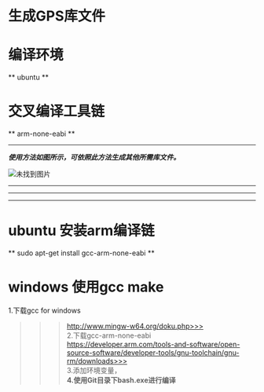 # 生成GPS库文件

# **编译环境**
**	ubuntu	**  	    

# **交叉编译工具链**
**	arm-none-eabi  **   

***************************************************  

***使用方法如图所示，可依照此方法生成其他所需库文件。***    


![未找到图片](https://github.com/Aceinna/openrtk/blob/master/Lib/make_to_lib/make_lib.png)  

******************************************************************************************  
******************************************************************************************  
******************************************************************************************  

# ubuntu 安装arm编译链  

** sudo apt-get install gcc-arm-none-eabi  **  

# windows 使用gcc make  

1.下载gcc for windows   
>>>http://www.mingw-w64.org/doku.php>>>     
2.下载gcc-arm-none-eabi  
>>>https://developer.arm.com/tools-and-software/open-source-software/developer-tools/gnu-toolchain/gnu-rm/downloads>>>     
3.添加环境变量，   
**4.使用Git目录下bash.exe进行编译**     